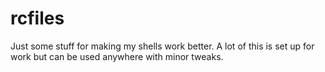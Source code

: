# rcfiles

Just some stuff for making my shells work better. A lot of this is set up for work
but can be used anywhere with minor tweaks.
